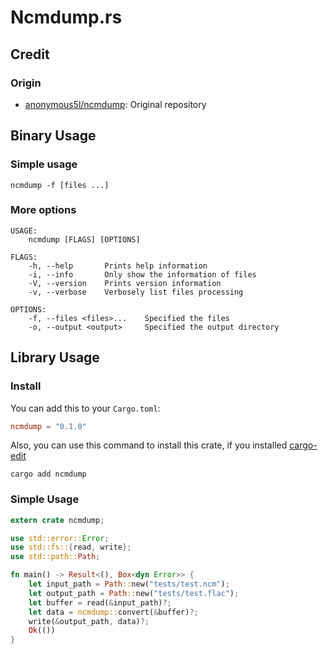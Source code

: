 # Ncmdump.rs

## Credit

### Origin

* [anonymous5l/ncmdump](https://github.com/anonymous5l/ncmdump): Original repository

## Binary Usage

### Simple usage

```shell
ncmdump -f [files ...]
```

### More options

```
USAGE:
    ncmdump [FLAGS] [OPTIONS]

FLAGS:
    -h, --help       Prints help information
    -i, --info       Only show the information of files
    -V, --version    Prints version information
    -v, --verbose    Verbosely list files processing

OPTIONS:
    -f, --files <files>...    Specified the files
    -o, --output <output>     Specified the output directory
```

## Library Usage

### Install

You can add this to your `Cargo.toml`:

```toml
ncmdump = "0.1.0"
```

Also, you can use this command to install this crate,
if you installed [cargo-edit](https://github.com/killercup/cargo-edit)

```shell
cargo add ncmdump
```

### Simple Usage

```rust
extern crate ncmdump;

use std::error::Error;
use std::fs::{read, write};
use std::path::Path;

fn main() -> Result<(), Box<dyn Error>> {
    let input_path = Path::new("tests/test.ncm");
    let output_path = Path::new("tests/test.flac");
    let buffer = read(&input_path)?;
    let data = ncmdump::convert(&buffer)?;
    write(&output_path, data)?;
    Ok(())
}
```
